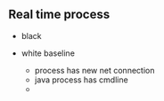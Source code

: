## Real time process
- black

- white baseline
  - process has new net connection
  - java process has cmdline
  - 
